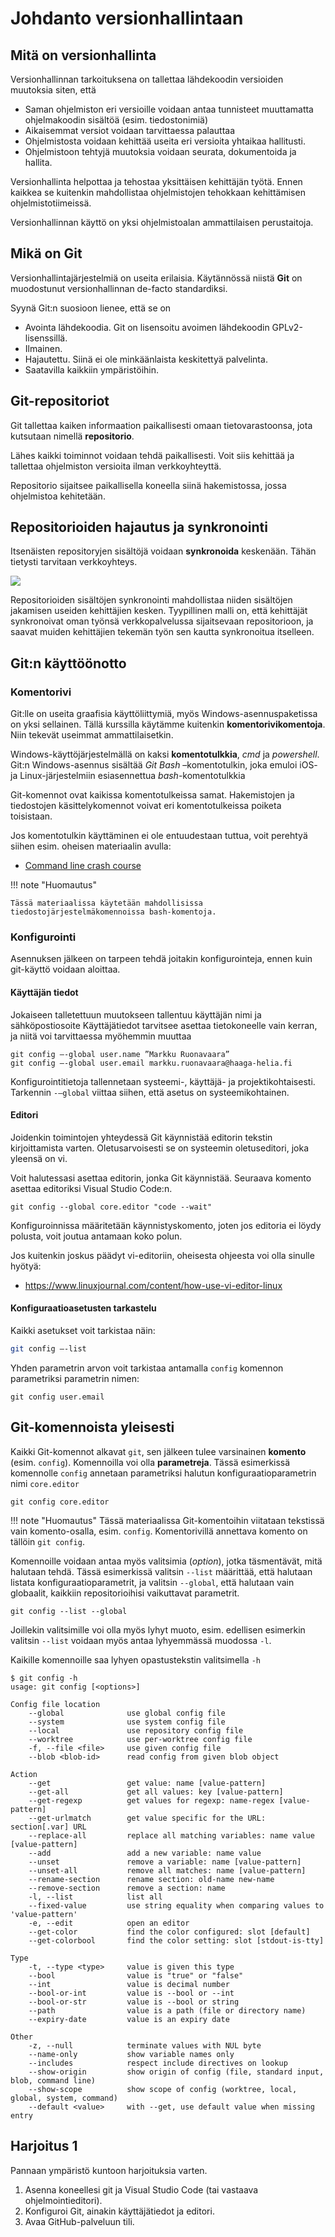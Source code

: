 # Johdanto versionhallintaan

## Mitä on versionhallinta

Versionhallinnan tarkoituksena on tallettaa lähdekoodin versioiden muutoksia siten, että

- Saman ohjelmiston eri versioille voidaan antaa tunnisteet muuttamatta ohjelmakoodin sisältöä (esim. tiedostonimiä)
- Aikaisemmat versiot voidaan tarvittaessa palauttaa
- Ohjelmistosta voidaan kehittää useita eri versioita yhtaikaa hallitusti.
- Ohjelmistoon tehtyjä muutoksia voidaan seurata, dokumentoida ja hallita. 

Versionhallinta helpottaa ja tehostaa yksittäisen kehittäjän työtä. Ennen kaikkea se kuitenkin mahdollistaa ohjelmistojen tehokkaan kehittämisen ohjelmistotiimeissä. 

Versionhallinnan käyttö on yksi ohjelmistoalan ammattilaisen perustaitoja.

## Mikä on Git

Versionhallintajärjestelmiä on useita erilaisia. Käytännössä niistä __Git__ on muodostunut versionhallinnan de-facto standardiksi.

Syynä Git:n suosioon lienee, että se on 

- Avointa lähdekoodia. Git on lisensoitu avoimen lähdekoodin GPLv2-lisenssillä. 
- Ilmainen. 
- Hajautettu. Siinä ei ole minkäänlaista keskitettyä palvelinta. 
- Saatavilla kaikkiin ympäristöihin.

## Git-repositoriot

Git tallettaa kaiken informaation paikallisesti omaan tietovarastoonsa, jota kutsutaan nimellä __repositorio__. 

Lähes kaikki toiminnot voidaan tehdä paikallisesti. Voit siis kehittää ja tallettaa ohjelmiston versioita ilman verkkoyhteyttä.

Repositorio sijaitsee paikallisella koneella siinä hakemistossa, jossa ohjelmistoa kehitetään. 

## Repositorioiden hajautus ja synkronointi

Itsenäisten repositoryjen sisältöjä voidaan __synkronoida__ keskenään. Tähän tietysti tarvitaan verkkoyhteys. 

![](assets/repo_sync.png)

Repositorioiden sisältöjen synkronointi mahdollistaa niiden sisältöjen jakamisen useiden kehittäjien kesken. Tyypillinen malli on, että kehittäjät synkronoivat oman työnsä verkkopalvelussa sijaitsevaan repositorioon, ja saavat muiden kehittäjien tekemän työn sen kautta synkronoitua itselleen.

## Git:n käyttöönotto

### Komentorivi

Git:lle on useita graafisia käyttöliittymiä, myös Windows-asennuspaketissa on yksi sellainen. Tällä kurssilla käytämme kuitenkin __komentorivikomentoja__.  Niin tekevät useimmat ammattilaisetkin.

Windows-käyttöjärjestelmällä on kaksi __komentotulkkia__, _cmd_ ja _powershell_. Git:n Windows-asennus sisältää _Git Bash_ –komentotulkin, joka emuloi iOS- ja Linux-järjestelmiin esiasennettua _bash_-komentotulkkia

Git-komennot ovat kaikissa komentotulkeissa samat. Hakemistojen ja tiedostojen käsittelykomennot voivat eri komentotulkeissa poiketa toisistaan. 

Jos komentotulkin käyttäminen ei ole entuudestaan tuttua, voit perehtyä siihen esim. oheisen materiaalin avulla: 

- [Command line crash course](https://developer.mozilla.org/en-US/docs/Learn/Tools_and_testing/Understanding_client-side_tools/Command_line)

!!! note "Huomautus"

    Tässä materiaalissa käytetään mahdollisissa tiedostojärjestelmäkomennoissa bash-komentoja. 

### Konfigurointi

Asennuksen jälkeen on tarpeen tehdä joitakin konfigurointeja, ennen kuin git-käyttö voidaan aloittaa.

#### Käyttäjän tiedot

Jokaiseen talletettuun muutokseen tallentuu käyttäjän nimi ja sähköpostiosoite
Käyttäjätiedot tarvitsee asettaa tietokoneelle vain kerran, ja niitä voi tarvittaessa myöhemmin muuttaa
```
git config –-global user.name ”Markku Ruonavaara”
git config –-global user.email markku.ruonavaara@haaga-helia.fi
```

Konfigurointitietoja tallennetaan systeemi-, käyttäjä- ja projektikohtaisesti. Tarkennin `-–global` viittaa siihen, että asetus on systeemikohtainen.

#### Editori

Joidenkin toimintojen yhteydessä Git käynnistää editorin tekstin kirjoittamista varten. Oletusarvoisesti se on systeemin oletuseditori, joka yleensä on vi.

Voit halutessasi asettaa editorin, jonka Git käynnistää. Seuraava komento asettaa editoriksi Visual Studio Code:n.

```
git config --global core.editor "code --wait"
```

Konfiguroinnissa määritetään käynnistyskomento, joten jos editoria ei löydy polusta, voit joutua antamaan koko polun. 

Jos kuitenkin joskus päädyt vi-editoriin, oheisesta ohjeesta voi olla sinulle hyötyä:
- https://www.linuxjournal.com/content/how-use-vi-editor-linux 

#### Konfiguraatioasetusten tarkastelu

Kaikki asetukset voit tarkistaa näin:
```bash
git config –-list
```

Yhden parametrin arvon voit tarkistaa antamalla `config` komennon parametriksi parametrin nimen:
```
git config user.email
```

## Git-komennoista yleisesti

Kaikki Git-komennot alkavat `git`, sen jälkeen tulee varsinainen __komento__ (esim. `config`). Komennoilla voi olla __parametreja__. Tässä esimerkissä komennolle `config` annetaan parametriksi halutun konfiguraatioparametrin nimi `core.editor` 
```
git config core.editor
```
!!! note "Huomautus"
    Tässä materiaalissa Git-komentoihin viitataan tekstissä vain komento-osalla, esim. `config`. Komentorivillä annettava komento on tällöin `git config`. 

Komennoille voidaan antaa myös valitsimia (_option_), jotka täsmentävät, mitä halutaan tehdä. Tässä esimerkissä valitsin `--list` määrittää, että halutaan listata konfiguraatioparametrit, ja valitsin `--global`, että halutaan vain globaalit, kaikkiin repositorioihisi vaikuttavat parametrit.  
```
git config --list --global
```
Joillekin valitsimille voi olla myös lyhyt muoto, esim. edellisen esimerkin valitsin `--list` voidaan myös antaa lyhyemmässä muodossa `-l`.  

Kaikille komennoille saa lyhyen opastustekstin valitsimella `-h`

```
$ git config -h
usage: git config [<options>]

Config file location
    --global              use global config file
    --system              use system config file
    --local               use repository config file
    --worktree            use per-worktree config file
    -f, --file <file>     use given config file
    --blob <blob-id>      read config from given blob object

Action
    --get                 get value: name [value-pattern]
    --get-all             get all values: key [value-pattern]
    --get-regexp          get values for regexp: name-regex [value-pattern]
    --get-urlmatch        get value specific for the URL: section[.var] URL
    --replace-all         replace all matching variables: name value [value-pattern]
    --add                 add a new variable: name value
    --unset               remove a variable: name [value-pattern]
    --unset-all           remove all matches: name [value-pattern]
    --rename-section      rename section: old-name new-name
    --remove-section      remove a section: name
    -l, --list            list all
    --fixed-value         use string equality when comparing values to 'value-pattern'
    -e, --edit            open an editor
    --get-color           find the color configured: slot [default]
    --get-colorbool       find the color setting: slot [stdout-is-tty]

Type
    -t, --type <type>     value is given this type
    --bool                value is "true" or "false"
    --int                 value is decimal number
    --bool-or-int         value is --bool or --int
    --bool-or-str         value is --bool or string
    --path                value is a path (file or directory name)
    --expiry-date         value is an expiry date

Other
    -z, --null            terminate values with NUL byte
    --name-only           show variable names only
    --includes            respect include directives on lookup
    --show-origin         show origin of config (file, standard input, blob, command line)
    --show-scope          show scope of config (worktree, local, global, system, command)
    --default <value>     with --get, use default value when missing entry

```

## Harjoitus 1

Pannaan ympäristö kuntoon harjoituksia varten.

1. Asenna koneellesi git ja Visual Studio Code (tai vastaava ohjelmointieditori).
2. Konfiguroi Git, ainakin käyttäjätiedot ja editori.
3. Avaa GitHub-palveluun tili.


